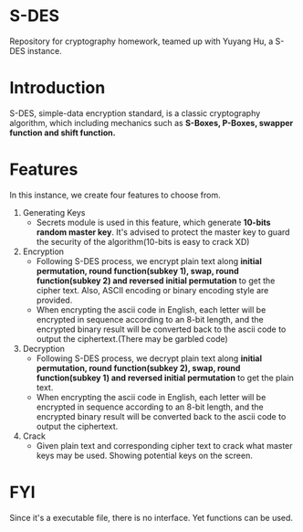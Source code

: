# S-DES
Repository for cryptography homework, teamed up with Yuyang Hu, a S-DES instance.

# Introduction
S-DES, simple-data encryption standard, is a classic cryptography algorithm, which including mechanics such as **S-Boxes, P-Boxes, swapper function and shift function.**

# Features
In this instance, we create four features to choose from.
1. Generating Keys
   * Secrets module is used in this feature, which generate **10-bits random master key**. It's advised to protect the master key to guard the security of the algorithm(10-bits is easy to crack XD)
2. Encryption
   * Following S-DES process, we encrypt plain text along **initial permutation, round function(subkey 1), swap, round function(subkey 2) and reversed initial permutation** to get the cipher text. Also, ASCII encoding or binary encoding style are provided.
   * When encrypting the ascii code in English, each letter will be encrypted in sequence according to an 8-bit length, and the encrypted binary result will be converted back to the ascii code to output the ciphertext.(There may be garbled code)
3. Decryption
   * Following S-DES process, we decrypt plain text along **initial permutation, round function(subkey 2), swap, round function(subkey 1) and reversed initial permutation** to get the plain text.
   * When encrypting the ascii code in English, each letter will be encrypted in sequence according to an 8-bit length, and the encrypted binary result will be converted back to the ascii code to output the ciphertext.
4. Crack
   * Given plain text and corresponding cipher text to crack what master keys may be used. Showing potential keys on the screen.

# FYI
Since it's a executable file, there is no interface. Yet functions can be used.
